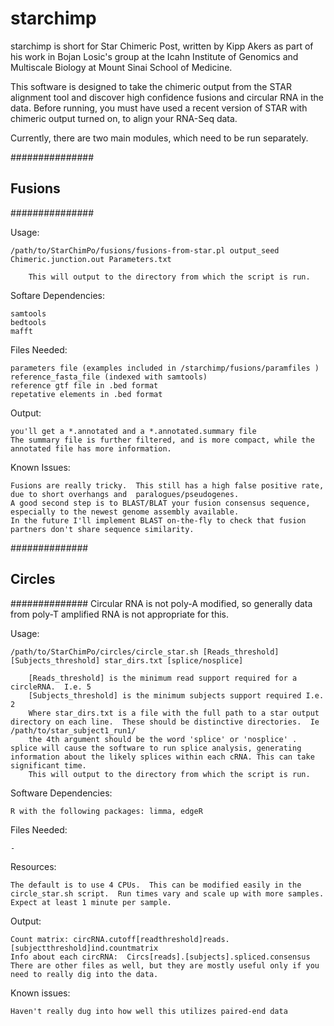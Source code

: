 starchimp
==========
starchimp is short for Star Chimeric Post, written by Kipp Akers as part of his work in Bojan Losic's group at the Icahn Institute of Genomics and Multiscale Biology at Mount Sinai School of Medicine.   

This software is designed to take the chimeric output from the STAR alignment tool and discover high confidence fusions and circular RNA in the data. 
Before running, you must have used a recent version of STAR with chimeric output turned on, to align your RNA-Seq data.

Currently, there are two main modules, which need to be run separately. 

###############
##  Fusions  ##
###############

Usage:

	/path/to/StarChimPo/fusions/fusions-from-star.pl output_seed Chimeric.junction.out Parameters.txt
	
		This will output to the directory from which the script is run. 

Softare Dependencies:

	samtools
	bedtools
	mafft

Files Needed:
	
	parameters file (examples included in /starchimp/fusions/paramfiles )
	reference_fasta_file (indexed with samtools)
	reference gtf file in .bed format
	repetative elements in .bed format

Output:

	you'll get a *.annotated and a *.annotated.summary file
	The summary file is further filtered, and is more compact, while the annotated file has more information.  

Known Issues:

	Fusions are really tricky.  This still has a high false positive rate, due to short overhangs and  paralogues/pseudogenes. 
	A good second step is to BLAST/BLAT your fusion consensus sequence, especially to the newest genome assembly available. 
	In the future I'll implement BLAST on-the-fly to check that fusion partners don't share sequence similarity. 


##############
## Circles ##
##############
Circular RNA is not poly-A modified, so generally data from poly-T amplified RNA is not appropriate for this.    

Usage:

	/path/to/StarChimPo/circles/circle_star.sh [Reads_threshold] [Subjects_threshold] star_dirs.txt [splice/nosplice]

		[Reads_threshold] is the minimum read support required for a circleRNA.  I.e. 5
		[Subjects_threshold] is the minimum subjects support required I.e. 2
		Where star_dirs.txt is a file with the full path to a star output directory on each line.  These should be distinctive directories.  Ie /path/to/star_subject1_run1/  
		the 4th argument should be the word 'splice' or 'nosplice' .  splice will cause the software to run splice analysis, generating information about the likely splices within each cRNA. This can take significant time. 
		This will output to the directory from which the script is run. 

Software Dependencies:
	
	R with the following packages: limma, edgeR

Files Needed:

	-

Resources:

	The default is to use 4 CPUs.  This can be modified easily in the circle_star.sh script.  Run times vary and scale up with more samples.  Expect at least 1 minute per sample. 

Output:

	Count matrix: circRNA.cutoff[readthreshold]reads.[subjectthreshold]ind.countmatrix
	Info about each circRNA:  Circs[reads].[subjects].spliced.consensus
	There are other files as well, but they are mostly useful only if you need to really dig into the data. 

Known issues:

	Haven't really dug into how well this utilizes paired-end data
